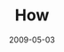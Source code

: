 ---
layout: message
category: message
series: "Filled"
title: "How"
date: 2009-05-03
message_id: 561
---